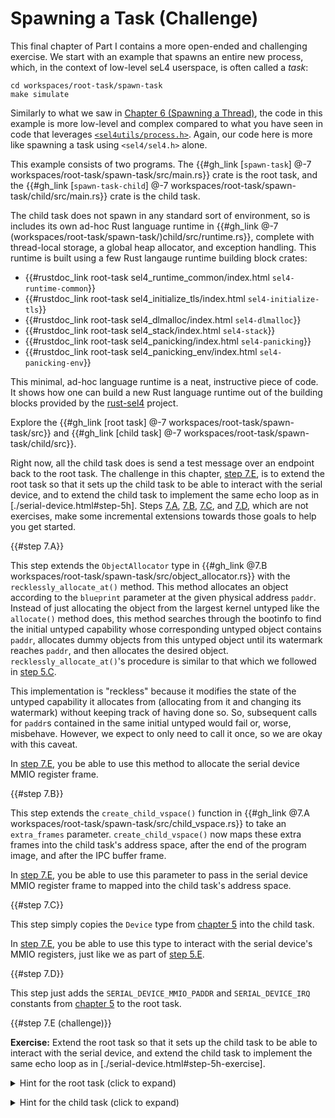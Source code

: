 <!--
    Copyright 2024, Colias Group, LLC

    SPDX-License-Identifier: CC-BY-SA-4.0
-->

# Spawning a Task (Challenge)

This final chapter of Part I contains a more open-ended and challenging exercise.
We start with an example that spawns an entire new process, which, in the context of low-level seL4 userspace, is often called a _task_:

```
cd workspaces/root-task/spawn-task
make simulate
```

Similarly to what we saw in [Chapter 6 (Spawning a Thread)](spawn-thread.html), the code in this example is more low-level and complex compared to what you have seen in code that leverages [`<sel4utils/process.h>`](https://github.com/seL4/seL4_libs/blob/master/libsel4utils/include/sel4utils/process.h).
Again, our code here is more like spawning a task using `<sel4/sel4.h>` alone.

This example consists of two programs.
The {{#gh_link [`spawn-task`] @-7 workspaces/root-task/spawn-task/src/main.rs}} crate is the root task, and the {{#gh_link [`spawn-task-child`] @-7 workspaces/root-task/spawn-task/child/src/main.rs}} crate is the child task.

The child task does not spawn in any standard sort of environment, so is includes its own ad-hoc Rust language runtime in {{#gh_link @-7 (workspaces/root-task/spawn-task/)child/src/runtime.rs}}, complete with thread-local storage, a global heap allocator, and exception handling.
This runtime is built using a few Rust langauge runtime building block crates:
- {{#rustdoc_link root-task sel4_runtime_common/index.html `sel4-runtime-common`}}
- {{#rustdoc_link root-task sel4_initialize_tls/index.html `sel4-initialize-tls`}}
- {{#rustdoc_link root-task sel4_dlmalloc/index.html `sel4-dlmalloc`}}
- {{#rustdoc_link root-task sel4_stack/index.html `sel4-stack`}}
- {{#rustdoc_link root-task sel4_panicking/index.html `sel4-panicking`}}
- {{#rustdoc_link root-task sel4_panicking_env/index.html `sel4-panicking-env`}}

This minimal, ad-hoc language runtime is a neat, instructive piece of code.
It shows how one can build a new Rust language runtime out of the building blocks provided by the [rust-sel4](https://github.com/seL4/rust-sel4) project.

Explore the {{#gh_link [root task] @-7 workspaces/root-task/spawn-task/src}} and {{#gh_link [child task] @-7 workspaces/root-task/spawn-task/child/src}}.

Right now, all the child task does is send a test message over an endpoint back to the root task.
The challenge in this chapter, [step 7.E](#step-7e-challenge), is to extend the root task so that it sets up the child task to be able to interact with the serial device, and to extend the child task to implement the same echo loop as in [./serial-device.html#step-5h].
Steps [7.A](#step-7a), [7.B](#step-7b), [7.C](#step-7c), and [7.D](#step-7d), which are not exercises, make some incremental extensions towards those goals to help you get started.

{{#step 7.A}}

This step extends the `ObjectAllocator` type in {{#gh_link @7.B workspaces/root-task/spawn-task/src/object_allocator.rs}} with the `recklessly_allocate_at()` method.
This method allocates an object according to the `blueprint` parameter at the given physical address `paddr`.
Instead of just allocating the object from the largest kernel untyped like the `allocate()` method does, this method searches through the bootinfo to find the initial untyped capability whose corresponding untyped object contains `paddr`, allocates dummy objects from this untyped object until its watermark reaches `paddr`, and then allocates the desired object.
`recklessly_allocate_at()`'s procedure is similar to that which we followed in [step 5.C](./serial-device.html#step-5c).

This implementation is "reckless" because it modifies the state of the untyped capability it allocates from (allocating from it and changing its watermark) without keeping track of having done so.
So, subsequent calls for `paddr`s contained in the same initial untyped would fail or, worse, misbehave.
However, we expect to only need to call it once, so we are okay with this caveat.

In [step 7.E](#step-7e-challenge), you be able to use this method to allocate the serial device MMIO register frame.

{{#step 7.B}}

This step extends the `create_child_vspace()` function in {{#gh_link @7.A workspaces/root-task/spawn-task/src/child_vspace.rs}} to take an `extra_frames` parameter.
`create_child_vspace()` now maps these extra frames into the child task's address space, after the end of the program image, and after the IPC buffer frame.

In [step 7.E](#step-7e-challenge), you be able to use this parameter to pass in the serial device MMIO register frame to mapped into the child task's address space.

{{#step 7.C}}

This step simply copies the `Device` type from [chapter 5](./serial-device.html) into the child task.

In [step 7.E](#step-7e-challenge), you be able to use this type to interact with the serial device's MMIO registers, just like we as part of [step 5.E](./serial-device.html#step-5e-exercise).

{{#step 7.D}}

This step just adds the `SERIAL_DEVICE_MMIO_PADDR` and `SERIAL_DEVICE_IRQ` constants from [chapter 5](./serial-device.html) to the root task.

{{#step 7.E (challenge)}}

**Exercise:**
Extend the root task so that it sets up the child task to be able to interact with the serial device, and extend the child task to implement the same echo loop as in [./serial-device.html#step-5h-exercise].

<div class="step-hint">
    <details>
        <summary>
            Hint for the root task (click to expand)
        </summary>

Try following this sequence of sub-steps:
- Allocate `serial_device_frame_cap: sel4::cap::Granule` using `object_allocator.recklessly_allocate_at()`.
- Map `serial_device_frame_cap` into the child task's address space using `create_child_vspace()`'s `extra_frames` parameter.
- Similarly to how we did so in steps [5.F](./serial-device.html#step-5f-exercise) and [5.G](./serial-device.html#step-5g-exercise), obtain `irq_handler_cap: sel4::cap::IrqHandler` for `SERIAL_DEVICE_IRQ` (`object_allocator.allocate_slot()` might come in handy), allocate `irq_nfn_cap: sel4::cap::Notification`, and associate `irq_nfn_cap` with `SERIAL_DEVICE_IRQ` using `irq_handler_cap`.
- Copy `irq_handler_cap` and `irq_nfn_cap` into the child task's CSpace in a similar way to how `child_tcb` and `inter_task_ep` are copied.

    </details>
</div>

<p></p>

<div class="step-hint">
    <details>
        <summary>
            Hint for the child task (click to expand)
        </summary>

Try following this sequence of sub-steps:
- Declare constants `IRQ_HANDLER: sel4::cap::IrqHandler` and `IRQ_NFN: sel4::cap::Notification` after `OWN_TCB` and `INTRA_TASK_EP`.
- Obtain the virtual address of the serial device MMIO frame with `addr_of_page_beyond_image(1)` (recall how `create_child_vspace()`'s `extra_frames` parameter works).
- Initialize the serial device with `Device::new()` and `Device::init()` (as we did for part of [step 5.E](./serial-device.html#step-5e-exercise)), and use the serial device just like we did in [step 5.H](./serial-device.html#step-5h-exercise).

    </details>
</div>
